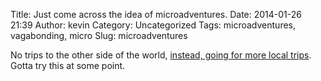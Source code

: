 Title: Just come across the idea of microadventures.
Date: 2014-01-26 21:39
Author: kevin
Category: Uncategorized
Tags: microadventures, vagabonding, micro
Slug: microadventures

No trips to the other side of the world, [instead, going for more local trips](http://http://www.alastairhumphreys.com/microadventures-2/). Gotta try this at some point.
